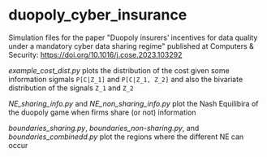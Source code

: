 # duopoly_cyber_insurance
Simulation files for the paper "Duopoly insurers’ incentives for data quality under a mandatory cyber data sharing regime" published at Computers & Security: https://doi.org/10.1016/j.cose.2023.103292


*example_cost_dist.py* plots the distribution of the cost given some information sigmals `P[C|Z_1]` and `P[C|Z_1, Z_2]` and also the bivariate distribution of the signals `Z_1` and `Z_2`


*NE_sharing_info.py* and *NE_non_sharing_info.py* plot the Nash Equilibira of the duopoly game when firms share (or not) information

*boundaries_sharing.py*, *boundaries_non-sharing.py*, and *boundaries_combinedd.py* plot the regions where the different NE can occur
